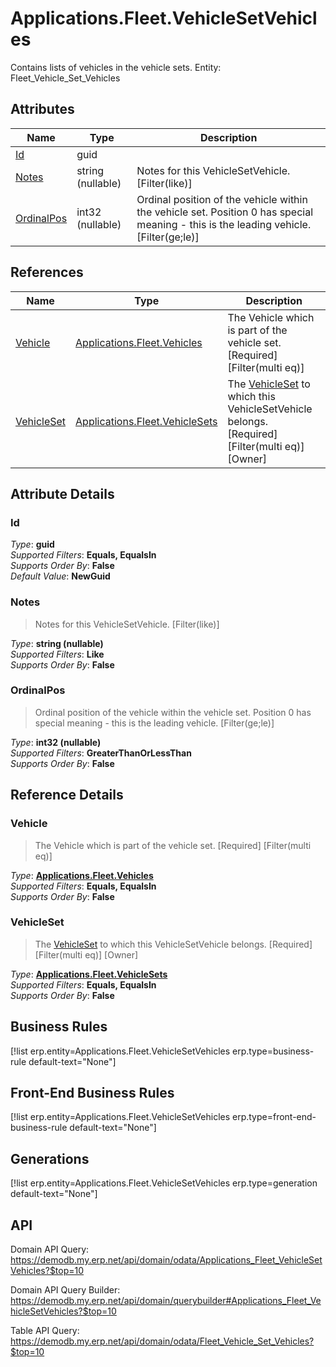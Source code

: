 # Applications.Fleet.VehicleSetVehicles

Contains lists of vehicles in the vehicle sets. Entity: Fleet_Vehicle_Set_Vehicles

## Attributes

| Name | Type | Description |
| ---- | ---- | --- |
| [Id](Applications.Fleet.VehicleSetVehicles.md#Id) | guid |  
| [Notes](Applications.Fleet.VehicleSetVehicles.md#Notes) | string (nullable) | Notes for this VehicleSetVehicle. [Filter(like)] 
| [OrdinalPos](Applications.Fleet.VehicleSetVehicles.md#OrdinalPos) | int32 (nullable) | Ordinal position of the vehicle within the vehicle set. Position 0 has special meaning - this is the leading vehicle. [Filter(ge;le)] 

## References

| Name | Type | Description |
| ---- | ---- | --- |
| [Vehicle](Applications.Fleet.VehicleSetVehicles.md#Vehicle) | [Applications.Fleet.Vehicles](Applications.Fleet.Vehicles.md) | The Vehicle which is part of the vehicle set. [Required] [Filter(multi eq)] |
| [VehicleSet](Applications.Fleet.VehicleSetVehicles.md#VehicleSet) | [Applications.Fleet.VehicleSets](Applications.Fleet.VehicleSets.md) | The [VehicleSet](Applications.Fleet.VehicleSetVehicles.md#VehicleSet) to which this VehicleSetVehicle belongs. [Required] [Filter(multi eq)] [Owner] |


## Attribute Details

### Id

_Type_: **guid**  
_Supported Filters_: **Equals, EqualsIn**  
_Supports Order By_: **False**  
_Default Value_: **NewGuid**  

### Notes

> Notes for this VehicleSetVehicle. [Filter(like)]

_Type_: **string (nullable)**  
_Supported Filters_: **Like**  
_Supports Order By_: **False**  

### OrdinalPos

> Ordinal position of the vehicle within the vehicle set. Position 0 has special meaning - this is the leading vehicle. [Filter(ge;le)]

_Type_: **int32 (nullable)**  
_Supported Filters_: **GreaterThanOrLessThan**  
_Supports Order By_: **False**  


## Reference Details

### Vehicle

> The Vehicle which is part of the vehicle set. [Required] [Filter(multi eq)]

_Type_: **[Applications.Fleet.Vehicles](Applications.Fleet.Vehicles.md)**  
_Supported Filters_: **Equals, EqualsIn**  
_Supports Order By_: **False**  

### VehicleSet

> The [VehicleSet](Applications.Fleet.VehicleSetVehicles.md#VehicleSet) to which this VehicleSetVehicle belongs. [Required] [Filter(multi eq)] [Owner]

_Type_: **[Applications.Fleet.VehicleSets](Applications.Fleet.VehicleSets.md)**  
_Supported Filters_: **Equals, EqualsIn**  
_Supports Order By_: **False**  



## Business Rules

[!list erp.entity=Applications.Fleet.VehicleSetVehicles erp.type=business-rule default-text="None"]

## Front-End Business Rules

[!list erp.entity=Applications.Fleet.VehicleSetVehicles erp.type=front-end-business-rule default-text="None"]

## Generations

[!list erp.entity=Applications.Fleet.VehicleSetVehicles erp.type=generation default-text="None"]

## API

Domain API Query:
<https://demodb.my.erp.net/api/domain/odata/Applications_Fleet_VehicleSetVehicles?$top=10>

Domain API Query Builder:
<https://demodb.my.erp.net/api/domain/querybuilder#Applications_Fleet_VehicleSetVehicles?$top=10>

Table API Query:
<https://demodb.my.erp.net/api/domain/odata/Fleet_Vehicle_Set_Vehicles?$top=10>

